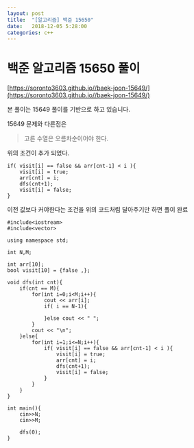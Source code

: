 ```yaml
---
layout: post
title:  "[알고리즘] 백준 15650"
date:   2018-12-05 5:28:00
categories: c++
---
```


# 백준 알고리즘 15650 풀이

[https://soronto3603.github.io//baek-joon-15649/](https://soronto3603.github.io//baek-joon-15649/)

본 풀이는 15649 풀이를 기반으로 하고 있습니다.

15649 문제와 다른점은 

> 고른 수열은 오름차순이어야 한다.

위의 조건이 추가 되었다.

```
if( visit[i] == false && arr[cnt-1] < i ){
    visit[i] = true;
    arr[cnt] = i;
    dfs(cnt+1);
    visit[i] = false; 
}
```

이전 값보다 커야한다는 조건을 위의 코드처럼 달아주기만 하면 풀이 완료

```
#include<iostream>
#include<vector>

using namespace std;

int N,M;

int arr[10];
bool visit[10] = {false ,};

void dfs(int cnt){
    if(cnt == M){
        for(int i=0;i<M;i++){
            cout << arr[i];
            if( i == N-1){

            }else cout << " ";
        }
        cout << "\n";
    }else{
        for(int i=1;i<=N;i++){
            if( visit[i] == false && arr[cnt-1] < i ){
                visit[i] = true;
                arr[cnt] = i;
                dfs(cnt+1);
                visit[i] = false; 
            }
        }
    }
}

int main(){
    cin>>N;
    cin>>M;
   
    dfs(0);
}
```